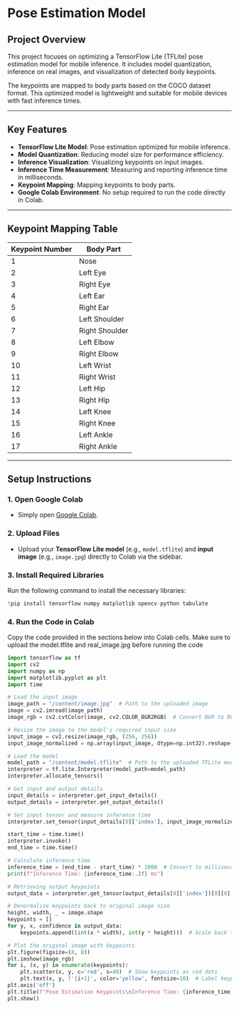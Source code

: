 # Pose Estimation Model

## Project Overview
This project focuses on optimizing a TensorFlow Lite (TFLite) pose estimation model for mobile inference. It includes model quantization, inference on real images, and visualization of detected body keypoints.

The keypoints are mapped to body parts based on the COCO dataset format. This optimized model is lightweight and suitable for mobile devices with fast inference times.

---

## Key Features
- **TensorFlow Lite Model**: Pose estimation optimized for mobile inference.
- **Model Quantization**: Reducing model size for performance efficiency.
- **Inference Visualization**: Visualizing keypoints on input images.
- **Inference Time Measurement**: Measuring and reporting inference time in milliseconds.
- **Keypoint Mapping**: Mapping keypoints to body parts.
- **Google Colab Environment**: No setup required to run the code directly in Colab.

---

## Keypoint Mapping Table

| **Keypoint Number** | **Body Part**       |
|---------------------|---------------------|
| 1                   | Nose               |
| 2                   | Left Eye           |
| 3                   | Right Eye          |
| 4                   | Left Ear           |
| 5                   | Right Ear          |
| 6                   | Left Shoulder      |
| 7                   | Right Shoulder     |
| 8                   | Left Elbow         |
| 9                   | Right Elbow        |
| 10                  | Left Wrist         |
| 11                  | Right Wrist        |
| 12                  | Left Hip           |
| 13                  | Right Hip          |
| 14                  | Left Knee          |
| 15                  | Right Knee         |
| 16                  | Left Ankle         |
| 17                  | Right Ankle        |

---

## Setup Instructions

### 1. Open Google Colab
- Simply open [Google Colab](https://colab.research.google.com/).

### 2. Upload Files
- Upload your **TensorFlow Lite model** (e.g., `model.tflite`) and **input image** (e.g., `image.jpg`) directly to Colab via the sidebar.

### 3. Install Required Libraries
Run the following command to install the necessary libraries:
```python
!pip install tensorflow numpy matplotlib opencv-python tabulate
```

### 4. Run the Code in Colab
Copy the code provided in the sections below into Colab cells.
Make sure to upload the model.tflite and real_image.jpg before running the code

```python
import tensorflow as tf
import cv2
import numpy as np
import matplotlib.pyplot as plt
import time

# Load the input image
image_path = "/content/image.jpg"  # Path to the uploaded image
image = cv2.imread(image_path)
image_rgb = cv2.cvtColor(image, cv2.COLOR_BGR2RGB)  # Convert BGR to RGB for display

# Resize the image to the model's required input size
input_image = cv2.resize(image_rgb, (256, 256))
input_image_normalized = np.array(input_image, dtype=np.int32).reshape(1, 256, 256, 3)

# Load the model
model_path = "/content/model.tflite"  # Path to the uploaded TFLite model
interpreter = tf.lite.Interpreter(model_path=model_path)
interpreter.allocate_tensors()

# Get input and output details
input_details = interpreter.get_input_details()
output_details = interpreter.get_output_details()

# Set input tensor and measure inference time
interpreter.set_tensor(input_details[0]['index'], input_image_normalized)

start_time = time.time()
interpreter.invoke()
end_time = time.time()

# Calculate inference time
inference_time = (end_time - start_time) * 1000  # Convert to milliseconds
print(f"Inference Time: {inference_time:.2f} ms")

# Retrieving output keypoints
output_data = interpreter.get_tensor(output_details[0]['index'])[0][0]  # Shape: (17, 3)

# Denormalize keypoints back to original image size
height, width, _ = image.shape
keypoints = []
for y, x, confidence in output_data:
    keypoints.append((int(x * width), int(y * height)))  # Scale back to original size

# Plot the original image with keypoints
plt.figure(figsize=(8, 8))
plt.imshow(image_rgb)
for i, (x, y) in enumerate(keypoints):
    plt.scatter(x, y, c='red', s=40)  # Show keypoints as red dots
    plt.text(x, y, f'{i+1}', color='yellow', fontsize=10)  # Label keypoints with numbers
plt.axis('off')
plt.title(f"Pose Estimation Keypoints\nInference Time: {inference_time:.2f} ms")
plt.show()

```

